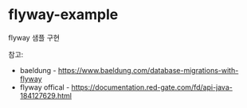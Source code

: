 # flyway-example
flyway 샘플 구현

참고: 
- baeldung - https://www.baeldung.com/database-migrations-with-flyway
- flyway offical - https://documentation.red-gate.com/fd/api-java-184127629.html
